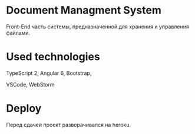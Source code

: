 # Document Managment System

Front-End часть системы, предназначенной для хранения и управления файлами.

# Used technologies

TypeScript 2,
Angular 6,
Bootstrap,

VSCode,
WebStorm

# Deploy

Перед сдачей проект разворачивался на heroku.
